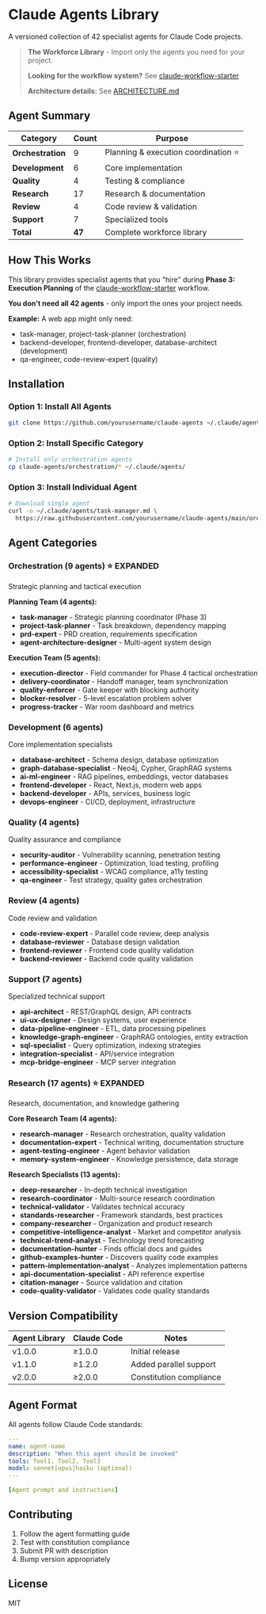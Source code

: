 # Claude Agents Library

A versioned collection of 42 specialist agents for Claude Code projects.

> **The Workforce Library** - Import only the agents you need for your project.
>
> **Looking for the workflow system?** See [claude-workflow-starter](https://github.com/rglaubitz/claude-workflow-starter)
>
> **Architecture details:** See [ARCHITECTURE.md](./ARCHITECTURE.md)

## Agent Summary

| Category | Count | Purpose |
|----------|-------|---------|
| **Orchestration** | 9 | Planning & execution coordination ⭐ |
| **Development** | 6 | Core implementation |
| **Quality** | 4 | Testing & compliance |
| **Research** | 17 | Research & documentation |
| **Review** | 4 | Code review & validation |
| **Support** | 7 | Specialized tools |
| **Total** | **47** | Complete workforce library |

## How This Works

This library provides specialist agents that you "hire" during **Phase 3: Execution Planning** of the [claude-workflow-starter](https://github.com/rglaubitz/claude-workflow-starter) workflow.

**You don't need all 42 agents** - only import the ones your project needs.

**Example:** A web app might only need:
- task-manager, project-task-planner (orchestration)
- backend-developer, frontend-developer, database-architect (development)
- qa-engineer, code-review-expert (quality)

## Installation

### Option 1: Install All Agents
```bash
git clone https://github.com/yourusername/claude-agents ~/.claude/agents
```

### Option 2: Install Specific Category
```bash
# Install only orchestration agents
cp claude-agents/orchestration/* ~/.claude/agents/
```

### Option 3: Install Individual Agent
```bash
# Download single agent
curl -o ~/.claude/agents/task-manager.md \
  https://raw.githubusercontent.com/yourusername/claude-agents/main/orchestration/task-manager.md
```

## Agent Categories

### Orchestration (9 agents) ⭐ EXPANDED
Strategic planning and tactical execution

**Planning Team (4 agents):**
- **task-manager** - Strategic planning coordinator (Phase 3)
- **project-task-planner** - Task breakdown, dependency mapping
- **prd-expert** - PRD creation, requirements specification
- **agent-architecture-designer** - Multi-agent system design

**Execution Team (5 agents):**
- **execution-director** - Field commander for Phase 4 tactical orchestration
- **delivery-coordinator** - Handoff manager, team synchronization
- **quality-enforcer** - Gate keeper with blocking authority
- **blocker-resolver** - 5-level escalation problem solver
- **progress-tracker** - War room dashboard and metrics

### Development (6 agents)
Core implementation specialists
- **database-architect** - Schema design, database optimization
- **graph-database-specialist** - Neo4j, Cypher, GraphRAG systems
- **ai-ml-engineer** - RAG pipelines, embeddings, vector databases
- **frontend-developer** - React, Next.js, modern web apps
- **backend-developer** - APIs, services, business logic
- **devops-engineer** - CI/CD, deployment, infrastructure

### Quality (4 agents)
Quality assurance and compliance
- **security-auditor** - Vulnerability scanning, penetration testing
- **performance-engineer** - Optimization, load testing, profiling
- **accessibility-specialist** - WCAG compliance, a11y testing
- **qa-engineer** - Test strategy, quality gates orchestration

### Review (4 agents)
Code review and validation
- **code-review-expert** - Parallel code review, deep analysis
- **database-reviewer** - Database design validation
- **frontend-reviewer** - Frontend code quality validation
- **backend-reviewer** - Backend code quality validation

### Support (7 agents)
Specialized technical support
- **api-architect** - REST/GraphQL design, API contracts
- **ui-ux-designer** - Design systems, user experience
- **data-pipeline-engineer** - ETL, data processing pipelines
- **knowledge-graph-engineer** - GraphRAG ontologies, entity extraction
- **sql-specialist** - Query optimization, indexing strategies
- **integration-specialist** - API/service integration
- **mcp-bridge-engineer** - MCP server integration

### Research (17 agents) ⭐ EXPANDED
Research, documentation, and knowledge gathering

**Core Research Team (4 agents):**
- **research-manager** - Research orchestration, quality validation
- **documentation-expert** - Technical writing, documentation structure
- **agent-testing-engineer** - Agent behavior validation
- **memory-system-engineer** - Knowledge persistence, data storage

**Research Specialists (13 agents):**
- **deep-researcher** - In-depth technical investigation
- **research-coordinator** - Multi-source research coordination
- **technical-validator** - Validates technical accuracy
- **standards-researcher** - Framework standards, best practices
- **company-researcher** - Organization and product research
- **competitive-intelligence-analyst** - Market and competitor analysis
- **technical-trend-analyst** - Technology trend forecasting
- **documentation-hunter** - Finds official docs and guides
- **github-examples-hunter** - Discovers quality code examples
- **pattern-implementation-analyst** - Analyzes implementation patterns
- **api-documentation-specialist** - API reference expertise
- **citation-manager** - Source validation and citation
- **code-quality-validator** - Validates code quality standards

## Version Compatibility

| Agent Library | Claude Code | Notes |
|--------------|-------------|-------|
| v1.0.0 | ≥1.0.0 | Initial release |
| v1.1.0 | ≥1.2.0 | Added parallel support |
| v2.0.0 | ≥2.0.0 | Constitution compliance |

## Agent Format

All agents follow Claude Code standards:
```yaml
---
name: agent-name
description: "When this agent should be invoked"
tools: Tool1, Tool2, Tool3
model: sonnet|opus|haiku (optional)
---

[Agent prompt and instructions]
```

## Contributing

1. Follow the agent formatting guide
2. Test with constitution compliance
3. Submit PR with description
4. Bump version appropriately

## License

MIT
